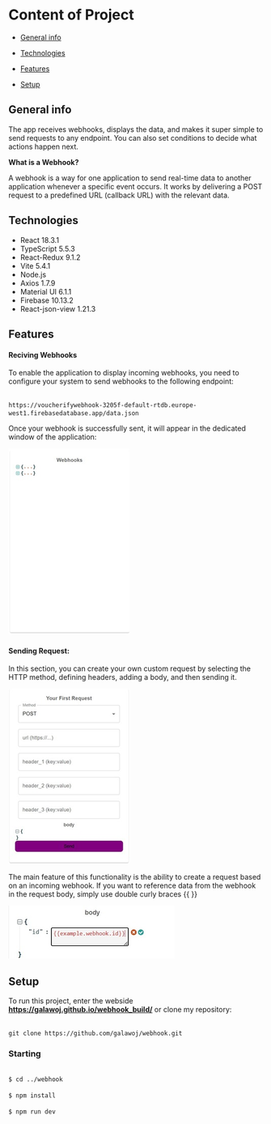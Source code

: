 # Content of Project

- [General info](#general-info)

- [Technologies](#technologies)

- [Features](#features)

- [Setup](#setup)

## General info

The app receives webhooks, displays the data, and makes it super simple to send requests to any endpoint. You can also set conditions to decide what actions happen next.

<b>What is a Webhook?</b>

A webhook is a way for one application to send real-time data to another application whenever a specific event occurs. It works by delivering a POST request to a predefined URL (callback URL) with the relevant data.

## Technologies

<ul>

<li>React 18.3.1</li>

<li>TypeScript 5.5.3</li>

<li>React-Redux 9.1.2</li>

<li>Vite 5.4.1</li>

<li>Node.js</li>

<li>Axios 1.7.9</li>

<li>Material UI 6.1.1</li>

<li>Firebase 10.13.2</li>

<li>React-json-view 1.21.3</li>

</ul>

## Features

#### Reciving Webhooks

To enable the application to display incoming webhooks, you need to configure your system to send webhooks to the following endpoint:

```

https://voucherifywebhook-3205f-default-rtdb.europe-west1.firebasedatabase.app/data.json

```

Once your webhook is successfully sent, it will appear in the dedicated window of the application:

![Webhook window](./images/webhook.jpg)

#### Sending Request:

In this section, you can create your own custom request by selecting the HTTP method, defining headers, adding a body, and then sending it.

![Request window](./images/request.jpg)

The main feature of this functionality is the ability to create a request based on an incoming webhook. If you want to reference data from the webhook in the request body, simply use double curly braces {{ }}

![Example body](./images/body.jpg)

<!-- #### Continuous Learning:

<ul>

<li><b>Contextual Learning:</b> The app continues the previous text by incorporating words you found unfamiliar, reinforcing your understanding and retention of new vocabulary.</li>

</ul> -->

## Setup

To run this project, enter the webside <b>https://galawoj.github.io/webhook_build/</b> or clone my repository:

```

git clone https://github.com/galawoj/webhook.git

```

### Starting

```

$ cd ../webhook

$ npm install

$ npm run dev

```
